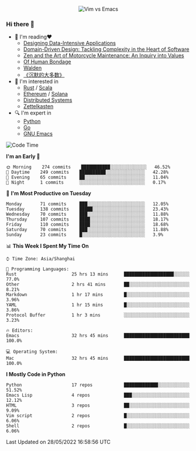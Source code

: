 <p align="center">
    <img src="https://gist.githubusercontent.com/coldnight/e696baffb094e71c96cb302118878eae/raw/40ea5053a6f66cc65f90f437e4173497da225958/banner.gif" alt="Vim vs Emacs" />
</p>

### Hi there 👋

- 📖 I'm reading❤️
    + [Designing Data-Intensive Applications](https://www.oreilly.com/library/view/designing-data-intensive-applications/9781491903063/)
    + [Domain-Driven Design: Tackling Complexity in the Heart of Software](https://www.dddcommunity.org/book/evans_2003/)
    + [Zen and the Art of Motorcycle Maintenance: An Inquiry into Values](https://en.wikipedia.org/wiki/Zen_and_the_Art_of_Motorcycle_Maintenance)
    + [Of Human Bondage](https://en.wikipedia.org/wiki/Of_Human_Bondage)
    + [Walden](https://en.wikipedia.org/wiki/Walden)
    + [《沉默的大多数》](https://en.wikipedia.org/wiki/Silent_majority)
- 🌱 I'm interested in
    + [Rust](https://www.rust-lang.org/) / [Scala](https://www.scala-lang.org/)
    + [Ethereum](https://ethereum.org/en/) / [Solana](https://solana.com/)
	+ [Distributed Systems](https://www.linuxzen.com/notes/topics/20200320174417_%E5%88%86%E5%B8%83%E5%BC%8F/)
	+ [Zettelkasten](https://www.linuxzen.com/notes/notes/20220120080920-slip_box/)
- 🔍 I'm expert in
    + [Python](https://www.python.org/)
    + [Go](https://go.dev/)
    + [GNU Emacs](https://www.gnu.org/software/emacs/)

<!--START_SECTION:waka-->
![Code Time](http://img.shields.io/badge/Code%20Time-0%20secs-blue)

**I'm an Early 🐤** 

```text
🌞 Morning    274 commits    ███████████░░░░░░░░░░░░░░   46.52% 
🌆 Daytime    249 commits    ██████████░░░░░░░░░░░░░░░   42.28% 
🌃 Evening    65 commits     ██░░░░░░░░░░░░░░░░░░░░░░░   11.04% 
🌙 Night      1 commits      ░░░░░░░░░░░░░░░░░░░░░░░░░   0.17%

```
📅 **I'm Most Productive on Tuesday** 

```text
Monday       71 commits     ███░░░░░░░░░░░░░░░░░░░░░░   12.05% 
Tuesday      138 commits    █████░░░░░░░░░░░░░░░░░░░░   23.43% 
Wednesday    70 commits     ███░░░░░░░░░░░░░░░░░░░░░░   11.88% 
Thursday     107 commits    ████░░░░░░░░░░░░░░░░░░░░░   18.17% 
Friday       110 commits    ████░░░░░░░░░░░░░░░░░░░░░   18.68% 
Saturday     70 commits     ███░░░░░░░░░░░░░░░░░░░░░░   11.88% 
Sunday       23 commits     █░░░░░░░░░░░░░░░░░░░░░░░░   3.9%

```


📊 **This Week I Spent My Time On** 

```text
⌚︎ Time Zone: Asia/Shanghai

💬 Programming Languages: 
Rust                     25 hrs 13 mins      ███████████████████░░░░░░   77.0% 
Other                    2 hrs 41 mins       ██░░░░░░░░░░░░░░░░░░░░░░░   8.21% 
Markdown                 1 hr 17 mins        █░░░░░░░░░░░░░░░░░░░░░░░░   3.96% 
YAML                     1 hr 15 mins        █░░░░░░░░░░░░░░░░░░░░░░░░   3.86% 
Protocol Buffer          1 hr 3 mins         ░░░░░░░░░░░░░░░░░░░░░░░░░   3.23%

🔥 Editors: 
Emacs                    32 hrs 45 mins      █████████████████████████   100.0%

💻 Operating System: 
Mac                      32 hrs 45 mins      █████████████████████████   100.0%

```

**I Mostly Code in Python** 

```text
Python                   17 repos            █████████████░░░░░░░░░░░░   51.52% 
Emacs Lisp               4 repos             ███░░░░░░░░░░░░░░░░░░░░░░   12.12% 
HTML                     3 repos             ██░░░░░░░░░░░░░░░░░░░░░░░   9.09% 
Vim script               2 repos             █░░░░░░░░░░░░░░░░░░░░░░░░   6.06% 
Shell                    2 repos             █░░░░░░░░░░░░░░░░░░░░░░░░   6.06%

```



 Last Updated on 28/05/2022 16:58:56 UTC
<!--END_SECTION:waka-->
